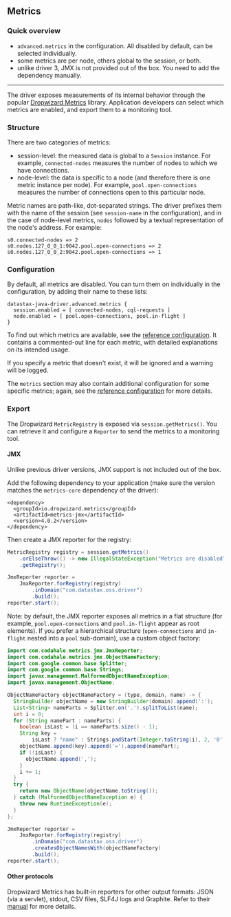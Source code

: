 ## Metrics

### Quick overview

* `advanced.metrics` in the configuration. All disabled by default, can be selected individually.
* some metrics are per node, others global to the session, or both.
* unlike driver 3, JMX is not provided out of the box. You need to add the dependency manually.

-----

The driver exposes measurements of its internal behavior through the popular [Dropwizard Metrics]
library. Application developers can select which metrics are enabled, and export them to a
monitoring tool. 

### Structure
 
There are two categories of metrics:

* session-level: the measured data is global to a `Session` instance. For example, `connected-nodes`
  measures the number of nodes to which we have connections.
* node-level: the data is specific to a node (and therefore there is one metric instance per node).
  For example, `pool.open-connections` measures the number of connections open to this particular
  node.
  
Metric names are path-like, dot-separated strings. The driver prefixes them with the name of the
session (see `session-name` in the configuration), and in the case of node-level metrics, `nodes`
followed by a textual representation of the node's address. For example:

```
s0.connected-nodes => 2
s0.nodes.127_0_0_1:9042.pool.open-connections => 2
s0.nodes.127_0_0_2:9042.pool.open-connections => 1
```  

### Configuration

By default, all metrics are disabled. You can turn them on individually in the configuration, by
adding their name to these lists:

```
datastax-java-driver.advanced.metrics {
  session.enabled = [ connected-nodes, cql-requests ]
  node.enabled = [ pool.open-connections, pool.in-flight ]
}
```

To find out which metrics are available, see the [reference configuration]. It contains a
commented-out line for each metric, with detailed explanations on its intended usage.

If you specify a metric that doesn't exist, it will be ignored and a warning will be logged.

The `metrics` section may also contain additional configuration for some specific metrics; again,
see the [reference configuration] for more details.

### Export

The Dropwizard `MetricRegistry` is exposed via `session.getMetrics()`. You can retrieve it and
configure a `Reporter` to send the metrics to a monitoring tool.

#### JMX

Unlike previous driver versions, JMX support is not included out of the box.

Add the following dependency to your application (make sure the version matches the `metrics-core`
dependency of the driver):

```
<dependency>
  <groupId>io.dropwizard.metrics</groupId>
  <artifactId>metrics-jmx</artifactId>
  <version>4.0.2</version>
</dependency>
```

Then create a JMX reporter for the registry:

```java
MetricRegistry registry = session.getMetrics()
    .orElseThrow(() -> new IllegalStateException("Metrics are disabled"))
    .getRegistry();

JmxReporter reporter =
    JmxReporter.forRegistry(registry)
        .inDomain("com.datastax.oss.driver")
        .build();
reporter.start();
```

Note: by default, the JMX reporter exposes all metrics in a flat structure (for example,
`pool.open-connections` and `pool.in-flight` appear as root elements). If you prefer a hierarchical
structure (`open-connections` and `in-flight` nested into a `pool` sub-domain), use a custom object
factory:

```java
import com.codahale.metrics.jmx.JmxReporter;
import com.codahale.metrics.jmx.ObjectNameFactory;
import com.google.common.base.Splitter;
import com.google.common.base.Strings;
import javax.management.MalformedObjectNameException;
import javax.management.ObjectName;

ObjectNameFactory objectNameFactory = (type, domain, name) -> {
  StringBuilder objectName = new StringBuilder(domain).append(':');
  List<String> nameParts = Splitter.on('.').splitToList(name);
  int i = 0;
  for (String namePart : nameParts) {
    boolean isLast = (i == nameParts.size() - 1);
    String key =
        isLast ? "name" : Strings.padStart(Integer.toString(i), 2, '0');
    objectName.append(key).append('=').append(namePart);
    if (!isLast) {
      objectName.append(',');
    }
    i += 1;
  }
  try {
    return new ObjectName(objectName.toString());
  } catch (MalformedObjectNameException e) {
    throw new RuntimeException(e);
  }
};

JmxReporter reporter =
    JmxReporter.forRegistry(registry)
        .inDomain("com.datastax.oss.driver")
        .createsObjectNamesWith(objectNameFactory)
        .build();
reporter.start();
```

#### Other protocols

Dropwizard Metrics has built-in reporters for other output formats: JSON (via a servlet), stdout,
CSV files, SLF4J logs and Graphite. Refer to their [manual][Dropwizard manual] for more details.


[Dropwizard Metrics]: http://metrics.dropwizard.io/4.0.0/manual/index.html
[Dropwizard Manual]: http://metrics.dropwizard.io/4.0.0/getting-started.html#reporting-via-http
[reference configuration]: ../configuration/reference/